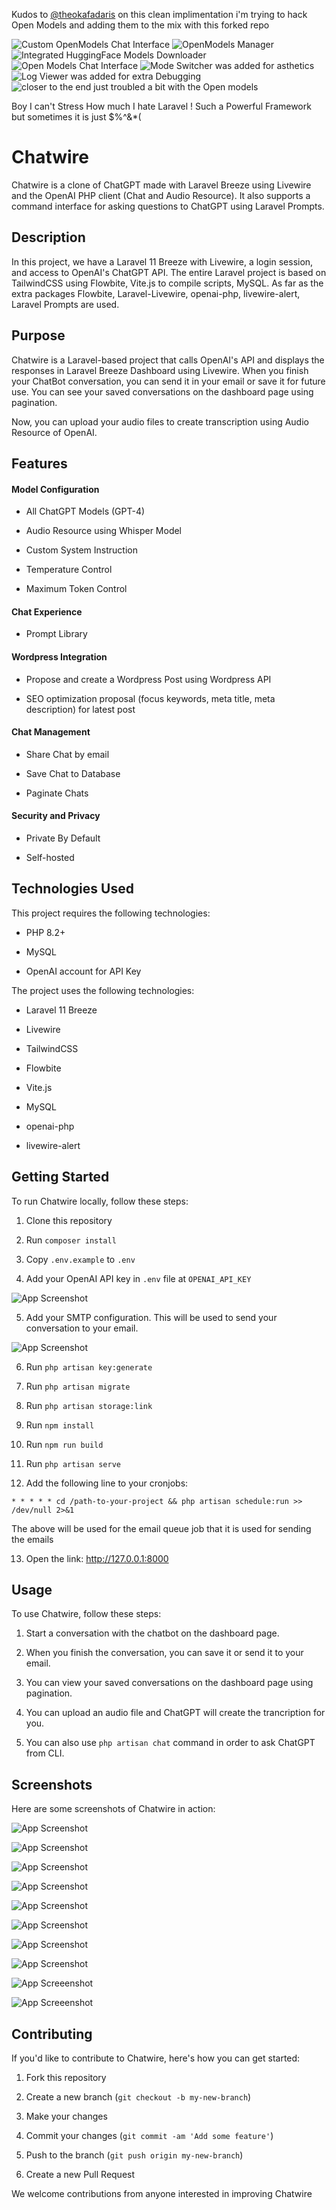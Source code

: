 Kudos to [@theokafadaris](https://github.com/theokafadaris) on this clean implimentation
i'm trying to hack Open Models and adding them to the mix with this forked repo

![Custom OpenModels Chat Interface](https://github.com/LebToki/chatwire/assets/957618/267beb43-f4c0-4324-8e91-03d738bf49f3)
![OpenModels Manager](https://github.com/LebToki/chatwire/assets/957618/fdb6bc99-e31a-45c4-a65d-81bd47114a3a)
![Integrated HuggingFace Models Downloader](https://github.com/LebToki/chatwire/assets/957618/6134a89d-40e4-417e-8e4e-49c95a0c7986)
![Open Models Chat Interface](https://github.com/LebToki/chatwire/assets/957618/e202225a-1ec0-433a-80f6-14b4921ab0d9)
![Mode Switcher was added for asthetics](https://github.com/LebToki/chatwire/assets/957618/ddc81942-63f9-4267-b509-6e7ede18e8a9)
![Log Viewer was added for extra Debugging](https://github.com/LebToki/chatwire/assets/957618/2e62b5f1-4fd5-41ee-aea0-3fc3b2bc60cb)
![closer to the end just troubled a bit with the Open models](https://github.com/LebToki/chatwire/assets/957618/974e93da-d238-4ab0-a490-373b0fec26e3)

Boy I can't Stress How much I hate Laravel ! Such a Powerful Framework but sometimes it is just $%^&*(

# Chatwire

Chatwire is a clone of ChatGPT made with Laravel Breeze using Livewire and the OpenAI PHP client (Chat and Audio Resource). It also supports a command interface for asking questions to ChatGPT using Laravel Prompts.

## Description

In this project, we have a Laravel 11 Breeze with Livewire, a login session, and access to OpenAI's ChatGPT API. The entire Laravel project is based on TailwindCSS using Flowbite, Vite.js to compile scripts, MySQL. As far as the extra packages Flowbite, Laravel-Livewire, openai-php, livewire-alert, Laravel Prompts are used.

## Purpose

Chatwire is a Laravel-based project that calls OpenAI's API and displays the responses in Laravel Breeze Dashboard using Livewire. When you finish your ChatBot conversation, you can send it in your email or save it for future use. You can see your saved conversations on the dashboard page using pagination.

Now, you can upload your audio files to create transcription using Audio Resource of OpenAI.

## Features

#### Model Configuration

-   All ChatGPT Models (GPT-4)

-   Audio Resource using Whisper Model

-   Custom System Instruction

-   Temperature Control

-   Maximum Token Control

#### Chat Experience

-   Prompt Library

#### Wordpress Integration

-   Propose and create a Wordpress Post using Wordpress API

-   SEO optimization proposal (focus keywords, meta title, meta description) for latest post

#### Chat Management

-   Share Chat by email

-   Save Chat to Database

-   Paginate Chats

#### Security and Privacy

-   Private By Default

-   Self-hosted

## Technologies Used

This project requires the following technologies:

-   PHP 8.2+

-   MySQL

-   OpenAI account for API Key

The project uses the following technologies:

-   Laravel 11 Breeze

-   Livewire

-   TailwindCSS

-   Flowbite

-   Vite.js

-   MySQL

-   openai-php

-   livewire-alert

## Getting Started

To run Chatwire locally, follow these steps:

1. Clone this repository

2. Run `composer install`

3. Copy `.env.example` to `.env`

4. Add your OpenAI API key in `.env` file at `OPENAI_API_KEY`

![App Screenshot](https://i.imgur.com/e8IdRtB.png)

5. Add your SMTP configuration. This will be used to send your conversation to your email.

![App Screenshot](https://i.imgur.com/Vh0SJuy.png)

6. Run `php artisan key:generate`

7. Run `php artisan migrate`

8. Run `php artisan storage:link`

9. Run `npm install`

10. Run `npm run build`

11. Run `php artisan serve`

12. Add the following line to your cronjobs:

`* * * * * cd /path-to-your-project && php artisan schedule:run >> /dev/null 2>&1`

The above will be used for the email queue job that it is used for sending the emails

13. Open the link: http://127.0.0.1:8000

## Usage

To use Chatwire, follow these steps:

1. Start a conversation with the chatbot on the dashboard page.

2. When you finish the conversation, you can save it or send it to your email.

3. You can view your saved conversations on the dashboard page using pagination.

4. You can upload an audio file and ChatGPT will create the trancription for you.

5. You can also use `php artisan chat` command in order to ask ChatGPT from CLI.

## Screenshots

Here are some screenshots of Chatwire in action:

![App Screenshot](https://i.imgur.com/GBdjlTT.png)

![App Screenshot](https://i.imgur.com/wkpgKAr.png)

![App Screenshot](https://i.imgur.com/R7S1phq.png)

![App Screenshot](https://i.imgur.com/GuImTR8.png)

![App Screenshot](https://i.imgur.com/5UAOF8M.png)

![App Screenshot](https://i.imgur.com/3ULtQM1.png)

![App Screenshot](https://i.imgur.com/pOxB0Na.png)

![App Screenshot](https://i.imgur.com/tjCeGyE.png)

![App Screeenshot](https://i.imgur.com/4DbWGng.png)

![App Screeenshot](https://i.imgur.com/wHvUZpu.png)

## Contributing

If you'd like to contribute to Chatwire, here's how you can get started:

1. Fork this repository

2. Create a new branch (`git checkout -b my-new-branch`)

3. Make your changes

4. Commit your changes (`git commit -am 'Add some feature'`)

5. Push to the branch (`git push origin my-new-branch`)

6. Create a new Pull Request

We welcome contributions from anyone interested in improving Chatwire

